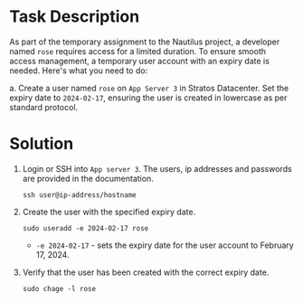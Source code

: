 # Task Description

As part of the temporary assignment to the Nautilus project, a developer named `rose` requires access for a limited duration. To ensure smooth access management, a temporary user account with an expiry date is needed. Here's what you need to do:

a. Create a user named `rose` on `App Server 3` in Stratos Datacenter. Set the expiry date to `2024-02-17`, ensuring the user is created in lowercase as per standard protocol.

# Solution
1. Login or SSH into `App server 3`. The users, ip addresses and passwords are provided in the documentation.

    `ssh user@ip-address/hostname`

2. Create the user with the specified expiry date.

    `sudo useradd -e 2024-02-17 rose`

    - `-e 2024-02-17` - sets the expiry date for the user account to February 17, 2024.

3. Verify that the user has been created with the correct expiry date.

    `sudo chage -l rose`
